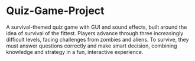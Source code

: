 # Quiz-Game-Project
A survival-themed quiz game with GUI and sound effects, built around the idea of survival of the fittest. Players advance through three increasingly difficult levels, facing challenges from zombies and aliens. To survive, they must answer questions correctly and make smart decision, combining knowledge and strategy in a fun, interactive experience.
